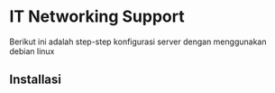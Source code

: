 # IT Networking Support

Berikut ini adalah step-step konfigurasi server dengan menggunakan debian linux

## Installasi
